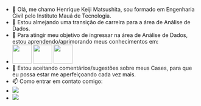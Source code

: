 - 👋 Olá, me chamo Henrique Keiji Matsushita, sou formado em Engenharia Civil pelo Instituto Mauá de Tecnologia.
- 👀 Estou almejando uma transição de carreira para a área de Análise de Dados.
- 🌱 Para atingir meu objetivo de ingressar na área de Análise de Dados, estou aprendendo/aprimorando meus conhecimentos em:
- <img src="https://cdn.jsdelivr.net/gh/devicons/devicon/icons/microsoftsqlserver/microsoftsqlserver-plain-wordmark.svg" width="50" height="50"/>  <img src="https://cdn.jsdelivr.net/gh/devicons/devicon/icons/python/python-original-wordmark.svg" width="50" height="50"/>  <img src="https://cdn.jsdelivr.net/gh/devicons/devicon/icons/pandas/pandas-original.svg" width="50" height="50"/>
- 🤔 Estou aceitando comentários/sugestões sobre meus Cases, para que eu possa estar me aperfeiçoando cada vez mais.
- 📫 Como entrar em contato comigo:
- <a href = "mailto:henriquekm92@gmail.com"><img src="https://img.shields.io/badge/Gmail-D14836?style=for-the-badge&logo=gmail&logoColor=white" target="_blank"></a>
- <a href="https://www.linkedin.com/in/henrique-matsushita" target="_blank"><img src="https://img.shields.io/badge/-LinkedIn-%230077B5?style=for-the-badge&logo=linkedin&logoColor=white" target="_blank"></a>   
